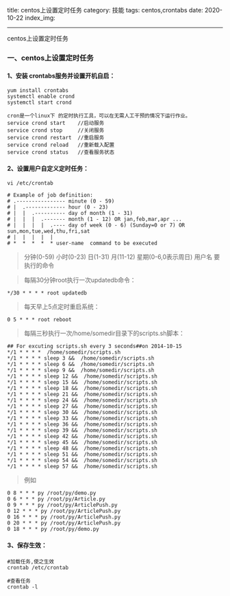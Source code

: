 title: centos上设置定时任务
category: 技能
tags: centos,crontabs
date: 2020-10-22
index_img: 

---

centos上设置定时任务

<!--more-->

<!--
 * @Author: 柯军
 * @Date: 2019-08-14 12:34:01
 * @Description: 
 -->
### 一、centos上设置定时任务

#### 1、安装 crontabs服务并设置开机自启：

```shell
yum install crontabs
systemctl enable crond
systemctl start crond

cron是一个linux下 的定时执行工具，可以在无需人工干预的情况下运行作业。
service crond start    //启动服务
service crond stop     //关闭服务
service crond restart  //重启服务
service crond reload   //重新载入配置
service crond status   //查看服务状态 
```

#### 2、设置用户自定义定时任务：

```
vi /etc/crontab

# Example of job definition:
# .---------------- minute (0 - 59)
# |  .------------- hour (0 - 23)
# |  |  .---------- day of month (1 - 31)
# |  |  |  .------- month (1 - 12) OR jan,feb,mar,apr ...
# |  |  |  |  .---- day of week (0 - 6) (Sunday=0 or 7) OR sun,mon,tue,wed,thu,fri,sat
# |  |  |  |  |
# *  *  *  *  * user-name  command to be executed
```

> 分钟(0-59) 小时(0-23) 日(1-31) 月(11-12) 星期(0-6,0表示周日) 用户名 要执行的命令

> 每隔30分钟root执行一次updatedb命令：

```
*/30 * * * * root updatedb
```

> 每天早上5点定时重启系统：

```
0 5 * * * root reboot
```

> 每隔三秒执行一次/home/somedir目录下的scripts.sh脚本：

```shell
## For excuting scripts.sh every 3 seconds##on 2014-10-15
*/1 * * * *  /home/somedir/scripts.sh
*/1 * * * * sleep 3 &&  /home/somedir/scripts.sh
*/1 * * * * sleep 6 &&  /home/somedir/scripts.sh
*/1 * * * * sleep 9 &&  /home/somedir/scripts.sh
*/1 * * * * sleep 12 &&  /home/somedir/scripts.sh
*/1 * * * * sleep 15 &&  /home/somedir/scripts.sh
*/1 * * * * sleep 18 &&  /home/somedir/scripts.sh
*/1 * * * * sleep 21 &&  /home/somedir/scripts.sh
*/1 * * * * sleep 24 &&  /home/somedir/scripts.sh
*/1 * * * * sleep 27 &&  /home/somedir/scripts.sh
*/1 * * * * sleep 30 &&  /home/somedir/scripts.sh
*/1 * * * * sleep 33 &&  /home/somedir/scripts.sh
*/1 * * * * sleep 36 &&  /home/somedir/scripts.sh
*/1 * * * * sleep 39 &&  /home/somedir/scripts.sh
*/1 * * * * sleep 42 &&  /home/somedir/scripts.sh
*/1 * * * * sleep 45 &&  /home/somedir/scripts.sh
*/1 * * * * sleep 48 &&  /home/somedir/scripts.sh
*/1 * * * * sleep 51 &&  /home/somedir/scripts.sh
*/1 * * * * sleep 54 &&  /home/somedir/scripts.sh
*/1 * * * * sleep 57 &&  /home/somedir/scripts.sh
```

> 例如

```shell
0 8 * * * py /root/py/demo.py
0 6 * * * py /root/py/Article.py
0 9 * * * py /root/py/ArticlePush.py
0 12 * * * py /root/py/ArticlePush.py
0 16 * * * py /root/py/ArticlePush.py
0 20 * * * py /root/py/ArticlePush.py
0 18 * * * py /root/py/demo.py

```

#### 3、保存生效：

```shell
#加载任务,使之生效
crontab /etc/crontab

#查看任务
crontab -l
```
